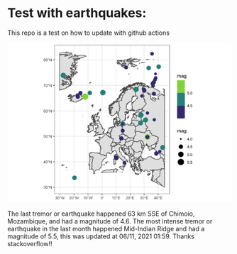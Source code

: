 <!-- README.md is generated from README.Rmd. Please edit that file -->

Test with earthquakes:
======================

This repo is a test on how to update with github actions

![](man/figures/README-unnamed-chunk-2-1.png)

The last tremor or earthquake happened 63 km SSE of Chimoio, Mozambique,
and had a magnitude of 4.6. The most intense tremor or earthquake in the
last month happened Mid-Indian Ridge and had a magnitude of 5.5, this
was updated at 06/11, 2021 01:59. Thanks stackoverflow!!
